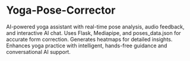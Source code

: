 # Yoga-Pose-Corrector
AI-powered yoga assistant with real-time pose analysis, audio feedback, and interactive AI chat. Uses Flask, Mediapipe, and poses_data.json for accurate form correction. Generates heatmaps for detailed insights. Enhances yoga practice with intelligent, hands-free guidance and conversational AI support.
